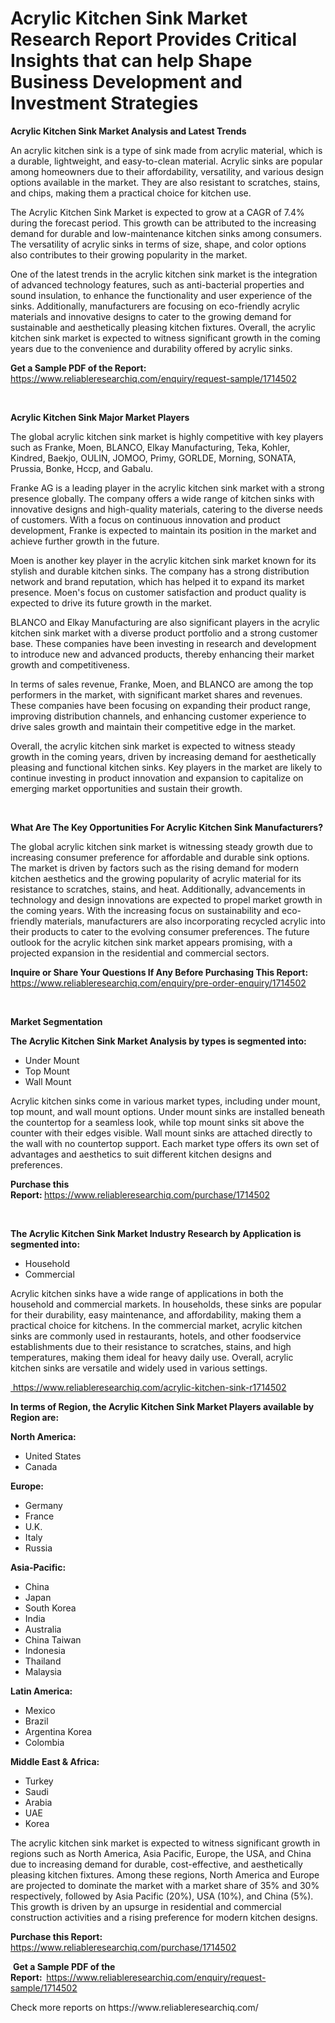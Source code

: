 <p><h1>Acrylic Kitchen Sink Market Research Report Provides Critical Insights that can help Shape Business Development and Investment Strategies</h1></p><p><strong>Acrylic Kitchen Sink Market Analysis and Latest Trends</strong></p>
<p><p>An acrylic kitchen sink is a type of sink made from acrylic material, which is a durable, lightweight, and easy-to-clean material. Acrylic sinks are popular among homeowners due to their affordability, versatility, and various design options available in the market. They are also resistant to scratches, stains, and chips, making them a practical choice for kitchen use.</p><p>The Acrylic Kitchen Sink Market is expected to grow at a CAGR of 7.4% during the forecast period. This growth can be attributed to the increasing demand for durable and low-maintenance kitchen sinks among consumers. The versatility of acrylic sinks in terms of size, shape, and color options also contributes to their growing popularity in the market.</p><p>One of the latest trends in the acrylic kitchen sink market is the integration of advanced technology features, such as anti-bacterial properties and sound insulation, to enhance the functionality and user experience of the sinks. Additionally, manufacturers are focusing on eco-friendly acrylic materials and innovative designs to cater to the growing demand for sustainable and aesthetically pleasing kitchen fixtures. Overall, the acrylic kitchen sink market is expected to witness significant growth in the coming years due to the convenience and durability offered by acrylic sinks.</p></p>
<p><strong>Get a Sample PDF of the Report:&nbsp;</strong> <a href="https://www.reliableresearchiq.com/enquiry/request-sample/1714502">https://www.reliableresearchiq.com/enquiry/request-sample/1714502</a></p>
<p>&nbsp;</p>
<p><strong>Acrylic Kitchen Sink Major Market Players</strong></p>
<p><p>The global acrylic kitchen sink market is highly competitive with key players such as Franke, Moen, BLANCO, Elkay Manufacturing, Teka, Kohler, Kindred, Baekjo, OULIN, JOMOO, Primy, GORLDE, Morning, SONATA, Prussia, Bonke, Hccp, and Gabalu.</p><p>Franke AG is a leading player in the acrylic kitchen sink market with a strong presence globally. The company offers a wide range of kitchen sinks with innovative designs and high-quality materials, catering to the diverse needs of customers. With a focus on continuous innovation and product development, Franke is expected to maintain its position in the market and achieve further growth in the future.</p><p>Moen is another key player in the acrylic kitchen sink market known for its stylish and durable kitchen sinks. The company has a strong distribution network and brand reputation, which has helped it to expand its market presence. Moen's focus on customer satisfaction and product quality is expected to drive its future growth in the market.</p><p>BLANCO and Elkay Manufacturing are also significant players in the acrylic kitchen sink market with a diverse product portfolio and a strong customer base. These companies have been investing in research and development to introduce new and advanced products, thereby enhancing their market growth and competitiveness.</p><p>In terms of sales revenue, Franke, Moen, and BLANCO are among the top performers in the market, with significant market shares and revenues. These companies have been focusing on expanding their product range, improving distribution channels, and enhancing customer experience to drive sales growth and maintain their competitive edge in the market.</p><p>Overall, the acrylic kitchen sink market is expected to witness steady growth in the coming years, driven by increasing demand for aesthetically pleasing and functional kitchen sinks. Key players in the market are likely to continue investing in product innovation and expansion to capitalize on emerging market opportunities and sustain their growth.</p></p>
<p>&nbsp;</p>
<p><strong>What Are The Key Opportunities For Acrylic Kitchen Sink Manufacturers?</strong></p>
<p><p>The global acrylic kitchen sink market is witnessing steady growth due to increasing consumer preference for affordable and durable sink options. The market is driven by factors such as the rising demand for modern kitchen aesthetics and the growing popularity of acrylic material for its resistance to scratches, stains, and heat. Additionally, advancements in technology and design innovations are expected to propel market growth in the coming years. With the increasing focus on sustainability and eco-friendly materials, manufacturers are also incorporating recycled acrylic into their products to cater to the evolving consumer preferences. The future outlook for the acrylic kitchen sink market appears promising, with a projected expansion in the residential and commercial sectors.</p></p>
<p><strong>Inquire or Share Your Questions If Any Before Purchasing This Report:</strong> <a href="https://www.reliableresearchiq.com/enquiry/pre-order-enquiry/1714502">https://www.reliableresearchiq.com/enquiry/pre-order-enquiry/1714502</a></p>
<p>&nbsp;</p>
<p><strong>Market Segmentation</strong></p>
<p><strong>The Acrylic Kitchen Sink Market Analysis by types is segmented into:</strong></p>
<p><ul><li>Under Mount</li><li>Top Mount</li><li>Wall Mount</li></ul></p>
<p><p>Acrylic kitchen sinks come in various market types, including under mount, top mount, and wall mount options. Under mount sinks are installed beneath the countertop for a seamless look, while top mount sinks sit above the counter with their edges visible. Wall mount sinks are attached directly to the wall with no countertop support. Each market type offers its own set of advantages and aesthetics to suit different kitchen designs and preferences.</p></p>
<p><strong>Purchase this Report:&nbsp;</strong><a href="https://www.reliableresearchiq.com/purchase/1714502">https://www.reliableresearchiq.com/purchase/1714502</a></p>
<p>&nbsp;</p>
<p><strong>The Acrylic Kitchen Sink Market Industry Research by Application is segmented into:</strong></p>
<p><ul><li>Household</li><li>Commercial</li></ul></p>
<p><p>Acrylic kitchen sinks have a wide range of applications in both the household and commercial markets. In households, these sinks are popular for their durability, easy maintenance, and affordability, making them a practical choice for kitchens. In the commercial market, acrylic kitchen sinks are commonly used in restaurants, hotels, and other foodservice establishments due to their resistance to scratches, stains, and high temperatures, making them ideal for heavy daily use. Overall, acrylic kitchen sinks are versatile and widely used in various settings.</p></p>
<p><a href="https://www.reliableresearchiq.com/acrylic-kitchen-sink-r1714502">&nbsp;https://www.reliableresearchiq.com/acrylic-kitchen-sink-r1714502</a></p>
<p><strong>In terms of Region, the Acrylic Kitchen Sink Market Players available by Region are:</strong></p>
<p>
    <p> <strong> North America: </strong>
        <ul>
            <li>United States</li>
            <li>Canada</li>
        </ul>
        </p> 
    <p> <strong> Europe: </strong>
        <ul>
            <li>Germany</li>
            <li>France</li>
            <li>U.K.</li>
            <li>Italy</li>
            <li>Russia</li>
        </ul>
        </p> 
    <p> <strong> Asia-Pacific: </strong>
        <ul>
            <li>China</li>
            <li>Japan</li>
            <li>South Korea</li>
            <li>India</li>
            <li>Australia</li>
            <li>China Taiwan</li>
            <li>Indonesia</li>
            <li>Thailand</li>
            <li>Malaysia</li>
        </ul>
        </p> 
    <p> <strong> Latin America: </strong>
        <ul>
            <li>Mexico</li>
            <li>Brazil</li>
            <li>Argentina Korea</li>
            <li>Colombia</li>
        </ul>
        </p> 
    <p> <strong> Middle East & Africa: </strong>
        <ul>
            <li>Turkey</li>
            <li>Saudi</li>
            <li>Arabia</li>
            <li>UAE</li>
            <li>Korea</li>
        </ul>
    </p>
    </p>
<p><p>The acrylic kitchen sink market is expected to witness significant growth in regions such as North America, Asia Pacific, Europe, the USA, and China due to increasing demand for durable, cost-effective, and aesthetically pleasing kitchen fixtures. Among these regions, North America and Europe are projected to dominate the market with a market share of 35% and 30% respectively, followed by Asia Pacific (20%), USA (10%), and China (5%). This growth is driven by an upsurge in residential and commercial construction activities and a rising preference for modern kitchen designs.</p></p>
<p><strong>Purchase this Report: </strong><a href="https://www.reliableresearchiq.com/purchase/1714502">https://www.reliableresearchiq.com/purchase/1714502</a></p>
<p>&nbsp;<strong>Get a Sample PDF of the Report:&nbsp;&nbsp;</strong><a href="https://www.reliableresearchiq.com/enquiry/request-sample/1714502">https://www.reliableresearchiq.com/enquiry/request-sample/1714502</a></p>
<p><strong></strong></p>
<p>Check more reports on https://www.reliableresearchiq.com/</p>